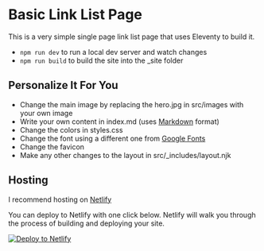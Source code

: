 # Basic Link List Page

This is a very simple single page link list page that uses Eleventy to build it.

* `npm run dev` to run a local dev server and watch changes
* `npm run build` to build the site into the _site folder

## Personalize It For You

* Change the main image by replacing the hero.jpg in src/images with your own image
* Write your own content in index.md (uses [Markdown](https://www.markdownguide.org) format)
* Change the colors in styles.css
* Change the font using a different one from [Google Fonts](https://fonts.google.com)
* Change the favicon
* Make any other changes to the layout in src/_includes/layout.njk

## Hosting

I recommend hosting on [Netlify](https://www.netlify.com)

You can deploy to Netlify with one click below. Netlify will walk you through the process of building and deploying your site.

[![Deploy to Netlify](https://www.netlify.com/img/deploy/button.svg)](https://app.netlify.com/start/deploy?repository=https://github.com/colinaut/link-list.git)